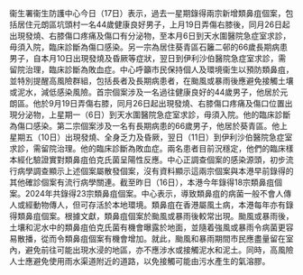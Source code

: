 ​衞生署衞生防護中心今日（17日）表示，過去一星期錄得兩宗新增類鼻疽個案，包括居住元朗區坑頭村一名44歲健康良好男子，上月19日弄傷右膝後，同月26日起出現發燒、右膝傷口疼痛及傷口有分泌物，至本月6日到天水圍醫院急症室求診，毋須入院，臨床診斷為傷口感染。另一宗為居住葵青區石籬二邨的66歲長期病患男子，自本月10日出現發燒及昏厥等症狀，翌日到伊利沙伯醫院急症室求診，需留院治理，臨床診斷為敗血症。中心呼籲市民保持個人及環境衞生以預防類鼻疽，並特別提醒高風險群組，包括長者及長期病患者，在颱風或暴雨後應避免接觸土壤或泥水，減低感染風險。首宗個案涉及一名過往健康良好的44歲男子，他居於元朗區。他於9月19日弄傷右膝，同月26日起出現發燒、右膝傷口疼痛及傷口位置出現分泌物，上星期一（6日）到天水圍醫院急症室求診，毋須入院。他的臨床診斷為傷口感染。第二宗個案涉及一名有長期病患的66歲男子，他居於葵青區。他上星期五（10日）出現發燒、全身乏力及昏厥，翌日（11日）到伊利沙伯醫院急症室求診，需留院治理。他的臨床診斷為敗血症。兩名患者目前況穩定，他們的臨床樣本經化驗證實對類鼻疽伯克氏菌呈陽性反應。中心正調查個案的感染源頭，初步流行病學調查顯示上述個案屬散發個案，沒有資料顯示這兩宗個案與本港早前錄得的其他確診個案有流行病學關連。截至昨日（16日），本港今年錄得18宗類鼻疽個案。2024年共錄得23宗類鼻疽個案。中心表示，導致類鼻疽的病菌一般不會人傳人或經動物傳人，但可存活於本地環境。類鼻疽在香港屬風土病，本港每年亦有錄得類鼻疽個案。根據文獻，類鼻疽個案於颱風或暴雨後較常出現。颱風或暴雨後，土壤和泥水中的類鼻疽伯克氏菌有機會曝露於地面，並隨着強風或暴雨令病菌更容易散播，從而令類鼻疽個案有機會增加。就此，颱風和暴雨期間市民應盡量留在室內，避免前往可能出現水浸的地區，亦不應涉水或接觸泥水和泥土。同時，高風險人士應避免使用雨水渠道附近的道路，以免接觸可能由污水產生的氣溶膠。